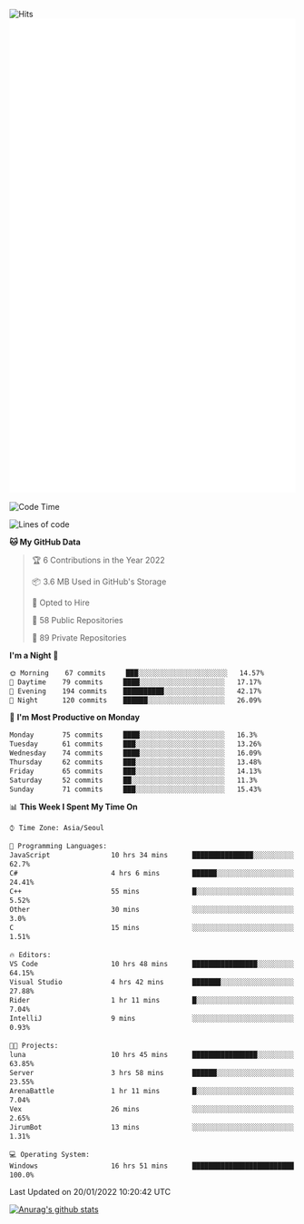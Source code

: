 ![Hits](https://hits.seeyoufarm.com/api/count/incr/badge.svg?url=https%3A%2F%2Fgithub.com%2Fkokose1234&count_bg=%2379C83D&title_bg=%23555555&icon=apple.svg&icon_color=%23E7E7E7&title=hits&edge_flat=false)
<br/>
![Metrics](https://github.com/kokose1234/kokose1234/blob/main/github-metrics.svg)

<!--START_SECTION:waka-->
![Code Time](http://img.shields.io/badge/Code%20Time-376%20hrs%2057%20mins-blue)

![Lines of code](https://img.shields.io/badge/From%20Hello%20World%20I%27ve%20Written-8%20Million%20lines%20of%20code-blue)

**🐱 My GitHub Data** 

> 🏆 6 Contributions in the Year 2022
 > 
> 📦 3.6 MB Used in GitHub's Storage 
 > 
> 💼 Opted to Hire
 > 
> 📜 58 Public Repositories 
 > 
> 🔑 89 Private Repositories  
 > 
**I'm a Night 🦉** 

```text
🌞 Morning    67 commits     ███░░░░░░░░░░░░░░░░░░░░░░   14.57% 
🌆 Daytime    79 commits     ████░░░░░░░░░░░░░░░░░░░░░   17.17% 
🌃 Evening    194 commits    ██████████░░░░░░░░░░░░░░░   42.17% 
🌙 Night      120 commits    ██████░░░░░░░░░░░░░░░░░░░   26.09%

```
📅 **I'm Most Productive on Monday** 

```text
Monday       75 commits     ████░░░░░░░░░░░░░░░░░░░░░   16.3% 
Tuesday      61 commits     ███░░░░░░░░░░░░░░░░░░░░░░   13.26% 
Wednesday    74 commits     ████░░░░░░░░░░░░░░░░░░░░░   16.09% 
Thursday     62 commits     ███░░░░░░░░░░░░░░░░░░░░░░   13.48% 
Friday       65 commits     ███░░░░░░░░░░░░░░░░░░░░░░   14.13% 
Saturday     52 commits     ██░░░░░░░░░░░░░░░░░░░░░░░   11.3% 
Sunday       71 commits     ███░░░░░░░░░░░░░░░░░░░░░░   15.43%

```


📊 **This Week I Spent My Time On** 

```text
⌚︎ Time Zone: Asia/Seoul

💬 Programming Languages: 
JavaScript               10 hrs 34 mins      ███████████████░░░░░░░░░░   62.7% 
C#                       4 hrs 6 mins        ██████░░░░░░░░░░░░░░░░░░░   24.41% 
C++                      55 mins             █░░░░░░░░░░░░░░░░░░░░░░░░   5.52% 
Other                    30 mins             ░░░░░░░░░░░░░░░░░░░░░░░░░   3.0% 
C                        15 mins             ░░░░░░░░░░░░░░░░░░░░░░░░░   1.51%

🔥 Editors: 
VS Code                  10 hrs 48 mins      ████████████████░░░░░░░░░   64.15% 
Visual Studio            4 hrs 42 mins       ███████░░░░░░░░░░░░░░░░░░   27.88% 
Rider                    1 hr 11 mins        █░░░░░░░░░░░░░░░░░░░░░░░░   7.04% 
IntelliJ                 9 mins              ░░░░░░░░░░░░░░░░░░░░░░░░░   0.93%

🐱‍💻 Projects: 
luna                     10 hrs 45 mins      ████████████████░░░░░░░░░   63.85% 
Server                   3 hrs 58 mins       ██████░░░░░░░░░░░░░░░░░░░   23.55% 
ArenaBattle              1 hr 11 mins        █░░░░░░░░░░░░░░░░░░░░░░░░   7.04% 
Vex                      26 mins             ░░░░░░░░░░░░░░░░░░░░░░░░░   2.65% 
JirumBot                 13 mins             ░░░░░░░░░░░░░░░░░░░░░░░░░   1.31%

💻 Operating System: 
Windows                  16 hrs 51 mins      █████████████████████████   100.0%

```


 Last Updated on 20/01/2022 10:20:42 UTC
<!--END_SECTION:waka-->

[![Anurag's github stats](https://github-readme-stats.vercel.app/api?username=kokose1234&theme=dracula)](https://github.com/anuraghazra/github-readme-stats)



	
